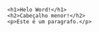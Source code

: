 <!DOCTYPE html>
<html>
  <head>
    <style>
      h1,h2, p {
        text-align: center;
        color: red;
        }
    </style>
  </head>
  <body>

    <h1>Heĺo Word!</h1>
    <h2>Cabeçalho menor!</h2>
    <p>Este é um paragrafo.</p>
    
  </body>
</html>
